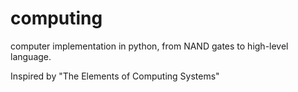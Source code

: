# computing

computer implementation in python, from NAND gates to high-level language.

Inspired by "The Elements of Computing Systems"